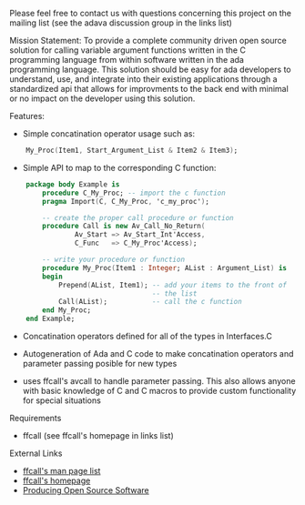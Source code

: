 Please feel free to contact us with questions concerning this project on the mailing list (see the adava discussion group in the links list)


Mission Statement:
	To provide a complete community driven open source solution for calling variable argument functions written in the C programming language from within software written in the ada programming language. This solution should be easy for ada developers to understand, use, and integrate into their existing applications through a standardized api that allows for improvments to the back end with minimal or no impact on the developer using this solution.

Features:

  * Simple concatination operator usage such as:
```Ada
    My_Proc(Item1, Start_Argument_List & Item2 & Item3);
```
  * Simple API to map to the corresponding C function:
```Ada
    package body Example is
        procedure C_My_Proc; -- import the c function
        pragma Import(C, C_My_Proc, 'c_my_proc');

        -- create the proper call procedure or function
        procedure Call is new Av_Call_No_Return(
                Av_Start => Av_Start_Int'Access,
                C_Func   => C_My_Proc'Access);

        -- write your procedure or function
        procedure My_Proc(Item1 : Integer; AList : Argument_List) is
        begin
            Prepend(AList, Item1); -- add your items to the front of
                                   -- the list
            Call(AList);           -- call the c function
        end My_Proc;
    end Example;
```
  * Concatination operators defined for all of the types in Interfaces.C

  * Autogeneration of Ada and C code to make concatination operators 
    and parameter passing posible for new types

  * uses ffcall's avcall to handle parameter passing. This also allows
    anyone with basic knowledge of C and C macros to provide custom
    functionality for special situations

Requirements

  * ffcall (see ffcall's homepage in links list)
 
External Links 
  * [ffcall's man page list](http://www.haible.de/bruno/packages-ffcall.html)
  * [ffcall's homepage](http://www.haible.de/bruno/packages-ffcall-README.html)
  * [Producing Open Source Software](http://producingoss.com/)













